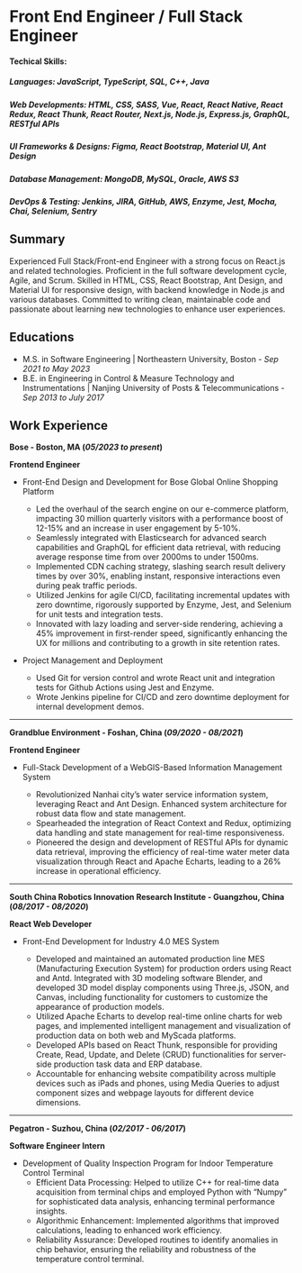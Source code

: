 # Front End Engineer / Full Stack Engineer

#### Techical Skills:

##### Languages: JavaScript, TypeScript, SQL, C++, Java

##### Web Developments: HTML, CSS, SASS, Vue, React, React Native, React Redux, React Thunk, React Router, Next.js, Node.js, Express.js, GraphQL, RESTful APIs

##### UI Frameworks & Designs: Figma, React Bootstrap, Material UI, Ant Design

##### Database Management: MongoDB, MySQL, Oracle, AWS S3

##### DevOps & Testing: Jenkins, JIRA, GitHub, AWS, Enzyme, Jest, Mocha, Chai, Selenium, Sentry

## Summary

Experienced Full Stack/Front-end Engineer with a strong focus on React.js and related technologies. Proficient in the full software development cycle, Agile, and Scrum. Skilled in HTML, CSS, React Bootstrap, Ant Design, and Material UI for responsive design, with backend knowledge in Node.js and various databases. Committed to writing clean, maintainable code and passionate about learning new technologies to enhance user experiences.

## Educations

- M.S. in Software Engineering | Northeastern University, Boston - _Sep 2021 to May 2023_
- B.E. in Engineering in Control & Measure Technology and Instrumentations | Nanjing University of Posts & Telecommunications - _Sep 2013 to July 2017_

## Work Experience

**Bose - Boston, MA (_05/2023 to present_)**

**Frontend Engineer**

- Front-End Design and Development for Bose Global Online Shopping Platform

  - Led the overhaul of the search engine on our e-commerce platform, impacting 30 million quarterly visitors with a performance boost of 12-15% and an increase in user engagement by 5-10%.
  - Seamlessly integrated with Elasticsearch for advanced search capabilities and GraphQL for efficient data retrieval, with reducing average response time from over 2000ms to under 1500ms.
  - Implemented CDN caching strategy, slashing search result delivery times by over 30%, enabling instant, responsive interactions even during peak traffic periods.
  - Utilized Jenkins for agile CI/CD, facilitating incremental updates with zero downtime, rigorously supported by Enzyme, Jest, and Selenium for unit tests and integration tests.
  - Innovated with lazy loading and server-side rendering, achieving a 45% improvement in first-render speed, significantly enhancing the UX for millions and contributing to a growth in site retention rates.

- Project Management and Deployment
  - Used Git for version control and wrote React unit and integration tests for Github Actions using Jest and Enzyme.
  - Wrote Jenkins pipeline for CI/CD and zero downtime deployment for internal development demos.

---

**Grandblue Environment - Foshan, China (_09/2020 - 08/2021_)**

**Frontend Engineer**

- Full-Stack Development of a WebGIS-Based Information Management System

  - Revolutionized Nanhai city’s water service information system, leveraging React and Ant Design. Enhanced system architecture for robust data flow and state management.
  - Spearheaded the integration of React Context and Redux, optimizing data handling and state management for real-time responsiveness.
  - Pioneered the design and development of RESTful APIs for dynamic data retrieval, improving the efficiency of real-time water meter data visualization through React and Apache Echarts, leading to a 26% increase in operational efficiency.

---

**South China Robotics Innovation Research Institute - Guangzhou, China (_08/2017 - 08/2020_)**

**React Web Developer**

- Front-End Development for Industry 4.0 MES System

  - Developed and maintained an automated production line MES (Manufacturing Execution System) for production orders using React and Antd. Integrated with 3D modeling software Blender, and developed 3D model display components using Three.js, JSON, and Canvas, including functionality for customers to customize the appearance of production models.
  - Utilized Apache Echarts to develop real-time online charts for web pages, and implemented intelligent management and visualization of production data on both web and MyScada platforms.
  - Developed APIs based on React Thunk, responsible for providing Create, Read, Update, and Delete (CRUD) functionalities for server-side production task data and ERP database.
  - Accountable for enhancing website compatibility across multiple devices such as iPads and phones, using Media Queries to adjust component sizes and webpage layouts for different device dimensions.

---

**Pegatron - Suzhou, China (_02/2017 - 06/2017_)**

**Software Engineer Intern**

- Development of Quality Inspection Program for Indoor Temperature Control Terminal
  - Efficient Data Processing: Helped to utilize C++ for real-time data acquisition from terminal chips and employed Python with “Numpy” for sophisticated data analysis, enhancing terminal performance insights.
  - Algorithmic Enhancement: Implemented algorithms that improved calculations, leading to enhanced work efficiency.
  - Reliability Assurance: Developed routines to identify anomalies in chip behavior, ensuring the reliability and robustness of the temperature control terminal.
